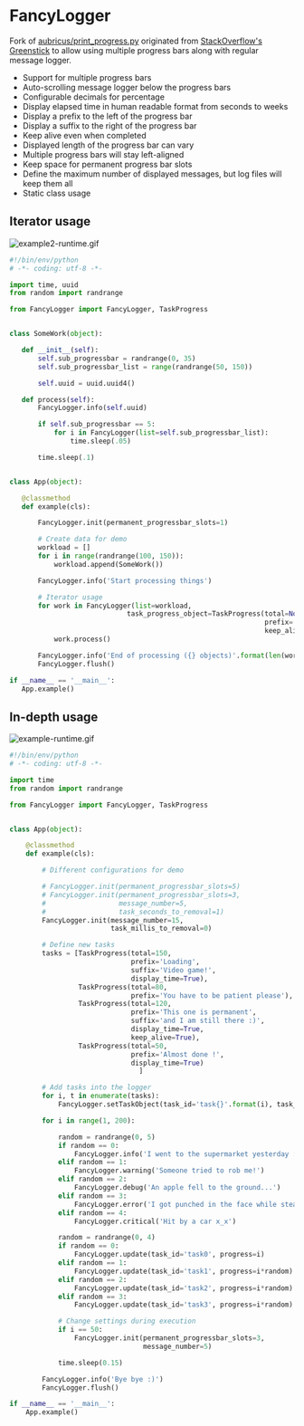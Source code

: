 # FancyLogger
Fork of [aubricus/print_progress.py](https://gist.github.com/aubricus/f91fb55dc6ba5557fbab06119420dd6a) originated from [StackOverflow's Greenstick](http://stackoverflow.com/a/34325723) to allow using multiple progress bars along with regular message logger.


 * Support for multiple progress bars
 * Auto-scrolling message logger below the progress bars
 * Configurable decimals for percentage
 * Display elapsed time in human readable format from seconds to weeks
 * Display a prefix to the left of the progress bar
 * Display a suffix to the right of the progress bar
 * Keep alive even when completed
 * Displayed length of the progress bar can vary
 * Multiple progress bars will stay left-aligned
 * Keep space for permanent progress bar slots
 * Define the maximum number of displayed messages, but log files will keep them all
 * Static class usage
  
 ## Iterator usage
 ![example2-runtime.gif](https://github.com/peepall/FancyLogger/blob/master/example2-runtime.gif)
 
 ```python
#!/bin/env/python
# -*- coding: utf-8 -*-

import time, uuid
from random import randrange

from FancyLogger import FancyLogger, TaskProgress


class SomeWork(object):

    def __init__(self):
        self.sub_progressbar = randrange(0, 35)
        self.sub_progressbar_list = range(randrange(50, 150))

        self.uuid = uuid.uuid4()

    def process(self):
        FancyLogger.info(self.uuid)

        if self.sub_progressbar == 5:
            for i in FancyLogger(list=self.sub_progressbar_list):
                time.sleep(.05)

        time.sleep(.1)


class App(object):

    @classmethod
    def example(cls):

        FancyLogger.init(permanent_progressbar_slots=1)

        # Create data for demo
        workload = []
        for i in range(randrange(100, 150)):
            workload.append(SomeWork())

        FancyLogger.info('Start processing things')

        # Iterator usage
        for work in FancyLogger(list=workload,
                              task_progress_object=TaskProgress(total=None,
                                                                prefix='Main task',
                                                                keep_alive=True)):
            work.process()

        FancyLogger.info('End of processing ({} objects)'.format(len(workload)))
        FancyLogger.flush()

if __name__ == '__main__':
    App.example()
```
  
## In-depth usage
![example-runtime.gif](https://github.com/peepall/FancyLogger/blob/master/example-runtime.gif)

```python
#!/bin/env/python
# -*- coding: utf-8 -*-

import time
from random import randrange

from FancyLogger import FancyLogger, TaskProgress


class App(object):

    @classmethod
    def example(cls):

        # Different configurations for demo

        # FancyLogger.init(permanent_progressbar_slots=5)
        # FancyLogger.init(permanent_progressbar_slots=3,
        #                  message_number=5,
        #                  task_seconds_to_removal=1)
        FancyLogger.init(message_number=15,
                         task_millis_to_removal=0)

        # Define new tasks
        tasks = [TaskProgress(total=150,
                              prefix='Loading',
                              suffix='Video game!',
                              display_time=True),
                 TaskProgress(total=80,
                              prefix='You have to be patient please'),
                 TaskProgress(total=120,
                              prefix='This one is permanent',
                              suffix='and I am still there :)',
                              display_time=True,
                              keep_alive=True),
                 TaskProgress(total=50,
                              prefix='Almost done !',
                              display_time=True)
                                ]

        # Add tasks into the logger
        for i, t in enumerate(tasks):
            FancyLogger.setTaskObject(task_id='task{}'.format(i), task_progress_object=t)

        for i in range(1, 200):

            random = randrange(0, 5)
            if random == 0:
                FancyLogger.info('I went to the supermarket yesterday :)')
            elif random == 1:
                FancyLogger.warning('Someone tried to rob me!')
            elif random == 2:
                FancyLogger.debug('An apple fell to the ground...')
            elif random == 3:
                FancyLogger.error('I got punched in the face while stealing a lollipop :(')
            elif random == 4:
                FancyLogger.critical('Hit by a car x_x')

            random = randrange(0, 4)
            if random == 0:
                FancyLogger.update(task_id='task0', progress=i)
            elif random == 1:
                FancyLogger.update(task_id='task1', progress=i*random)
            elif random == 2:
                FancyLogger.update(task_id='task2', progress=i*random)
            elif random == 3:
                FancyLogger.update(task_id='task3', progress=i*random)

            # Change settings during execution
            if i == 50:
                FancyLogger.init(permanent_progressbar_slots=3,
                                 message_number=5)

            time.sleep(0.15)

        FancyLogger.info('Bye bye :)')
        FancyLogger.flush()

if __name__ == '__main__':
    App.example()
```
